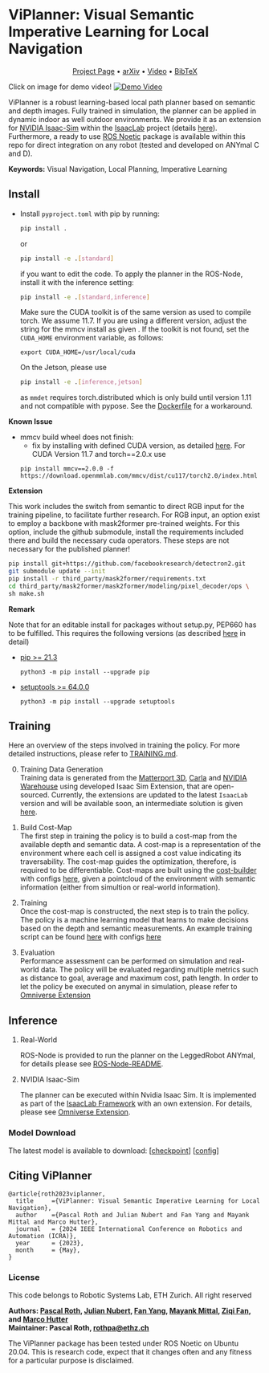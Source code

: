 # ViPlanner: Visual Semantic Imperative Learning for Local Navigation

<p align="center">
  <a href="https://leggedrobotics.github.io/viplanner.github.io/">Project Page</a> •
  <a href="https://arxiv.org/abs/2310.00982">arXiv</a> •
  <a href="https://youtu.be/8KO4NoDw6CM">Video</a> •
  <a href="#citing-viplanner">BibTeX</a>

  Click on image for demo video!
  [![Demo Video](./assets/crosswalk.jpg)](https://youtu.be/8KO4NoDw6CM)

</p>

ViPlanner is a robust learning-based local path planner based on semantic and depth images.
Fully trained in simulation, the planner can be applied in dynamic indoor as well outdoor environments.
We provide it as an extension for [NVIDIA Isaac-Sim](https://developer.nvidia.com/isaac-sim) within the [IsaacLab](https://isaac-sim.github.io/IsaacLab/) project (details [here](./omniverse/README.md)).
Furthermore, a ready to use [ROS Noetic](http://wiki.ros.org/noetic) package is available within this repo for direct integration on any robot (tested and developed on ANYmal C and D).

**Keywords:** Visual Navigation, Local Planning, Imperative Learning


## Install

- Install `pyproject.toml` with pip by running:
  ```bash
  pip install .
  ```
  or
  ```bash
  pip install -e .[standard]
  ```
  if you want to edit the code. To apply the planner in the ROS-Node, install it with the inference setting:
  ```bash
  pip install -e .[standard,inference]
  ```
  Make sure the CUDA toolkit is of the same version as used to compile torch. We assume 11.7. If you are using a different version, adjust the string for the mmcv install as given . If the toolkit is not found, set the `CUDA_HOME` environment variable, as follows:
  ```
  export CUDA_HOME=/usr/local/cuda
  ```
  On the Jetson, please use
  ```bash
  pip install -e .[inference,jetson]
  ```
  as `mmdet` requires torch.distributed which is only build until version 1.11 and not compatible with pypose. See the [Dockerfile](./Dockerfile) for a workaround.

**Known Issue**
- mmcv build wheel does not finish:
  - fix by installing with defined CUDA version, as detailed [here](https://mmcv.readthedocs.io/en/latest/get_started/installation.html#install-with-pip). For CUDA Version 11.7 and torch==2.0.x use
  ```
  pip install mmcv==2.0.0 -f https://download.openmmlab.com/mmcv/dist/cu117/torch2.0/index.html
  ```

**Extension**

This work includes the switch from semantic to direct RGB input for the training pipeline, to facilitate further research. For RGB input, an option exist to employ a backbone with mask2former pre-trained weights. For this option, include the github submodule, install the requirements included there and build the necessary cuda operators. These steps are not necessary for the published planner!

```bash
pip install git+https://github.com/facebookresearch/detectron2.git
git submodule update --init
pip install -r third_party/mask2former/requirements.txt
cd third_party/mask2former/mask2former/modeling/pixel_decoder/ops \
sh make.sh
```

**Remark**

Note that for an editable install for packages without setup.py, PEP660 has to be fulfilled. This requires the following versions (as described [here](https://stackoverflow.com/questions/69711606/how-to-install-a-package-using-pip-in-editable-mode-with-pyproject-toml) in detail)
- [pip >= 21.3](https://pip.pypa.io/en/stable/news/#v21-3)
	```
  python3 -m pip install --upgrade pip
  ```
- [setuptools >= 64.0.0](https://github.com/pypa/setuptools/blob/main/CHANGES.rst#v6400)
	```
  python3 -m pip install --upgrade setuptools
  ```

## Training

Here an overview of the steps involved in training the policy.
For more detailed instructions, please refer to [TRAINING.md](TRAINING.md).

0. Training Data Generation <br>
Training data is generated from the [Matterport 3D](https://github.com/niessner/Matterport), [Carla](https://carla.org/) and [NVIDIA Warehouse](https://docs.omniverse.nvidia.com/isaacsim/latest/tutorial_static_assets.html) using developed Isaac Sim Extension, that are open-sourced. Currently, the extensions are updated to the latest `IsaacLab` version and will be available soon, an intermediate solution is given [here](https://github.com/fan-ziqi/isaaclab_envs).

1. Build Cost-Map <br>
The first step in training the policy is to build a cost-map from the available depth and semantic data. A cost-map is a representation of the environment where each cell is assigned a cost value indicating its traversability. The cost-map guides the optimization, therefore, is required to be differentiable. Cost-maps are built using the [cost-builder](viplanner/cost_builder.py) with configs [here](viplanner/config/costmap_cfg.py), given a pointcloud of the environment with semantic information (either from simultion or real-world information).

2. Training <br>
Once the cost-map is constructed, the next step is to train the policy. The policy is a machine learning model that learns to make decisions based on the depth and semantic measurements. An example training script can be found [here](viplanner/train.py) with configs [here](viplanner/config/learning_cfg.py)

3. Evaluation <br>
Performance assessment can be performed on simulation and real-world data. The policy will be evaluated regarding multiple metrics such as distance to goal, average and maximum cost, path length. In order to let the policy be executed on anymal in simulation, please refer to [Omniverse Extension](./omniverse/README.md)


## Inference

1. Real-World <br>

	ROS-Node is provided to run the planner on the LeggedRobot ANYmal, for details please see [ROS-Node-README](ros/README.md).

2. NVIDIA Isaac-Sim <br>

	The planner can be executed within Nvidia Isaac Sim. It is implemented as part of the [IsaacLab Framework](https://isaac-sim.github.io/IsaacLab/) with an own extension. For details, please see [Omniverse Extension](./omniverse/README.md).

### Model Download
The latest model is available to download: [[checkpoint](https://drive.google.com/file/d/1PY7XBkyIGESjdh1cMSiJgwwaIT0WaxIc/view?usp=sharing)] [[config](https://drive.google.com/file/d/1r1yhNQAJnjpn9-xpAQWGaQedwma5zokr/view?usp=sharing)]

## <a name="CitingViPlanner"></a>Citing ViPlanner
```
@article{roth2023viplanner,
  title     ={ViPlanner: Visual Semantic Imperative Learning for Local Navigation},
  author    ={Pascal Roth and Julian Nubert and Fan Yang and Mayank Mittal and Marco Hutter},
  journal   = {2024 IEEE International Conference on Robotics and Automation (ICRA)},
  year      = {2023},
  month     = {May},
}
```

### License

This code belongs to Robotic Systems Lab, ETH Zurich.
All right reserved

**Authors: [Pascal Roth](https://github.com/pascal-roth), [Julian Nubert](https://juliannubert.com/), [Fan Yang](https://github.com/MichaelFYang), [Mayank Mittal](https://mayankm96.github.io/), [Ziqi Fan](https://github.com/fan-ziqi), and [Marco Hutter](https://rsl.ethz.ch/the-lab/people/person-detail.MTIxOTEx.TGlzdC8yNDQxLC0xNDI1MTk1NzM1.html)<br />
Maintainer: Pascal Roth, rothpa@ethz.ch**

The ViPlanner package has been tested under ROS Noetic on Ubuntu 20.04.
This is research code, expect that it changes often and any fitness for a particular purpose is disclaimed.
